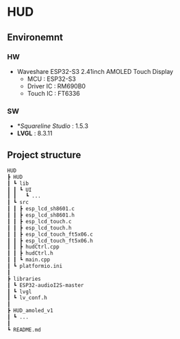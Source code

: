 # HUD

</div>

## Environemnt
### HW
- Waveshare ESP32-S3 2.41inch AMOLED Touch Display
  - MCU : ESP32-S3
  - Driver IC : RM690B0
  - Touch IC : FT6336

### SW
- **Squareline Studio* : 1.5.3
- **LVGL** : 8.3.11 

</div>

## Project structure

```markdown
HUD
┣ HUD
┃ ┗ lib
┃ ┃ ┗ UI
┃ ┃   ┗ ...
┃ ┗ src
┃ ┃ ┣ esp_lcd_sh8601.c
┃ ┃ ┣ esp_lcd_sh8601.h
┃ ┃ ┣ esp_lcd_touch.c
┃ ┃ ┣ esp_lcd_touch.h
┃ ┃ ┣ esp_lcd_touch_ft5x06.c
┃ ┃ ┣ esp_lcd_touch_ft5x06.h
┃ ┃ ┣ hudCtrl.cpp
┃ ┃ ┣ hudCtrl.h
┃ ┃ ┗ main.cpp
┃ ┗ platformio.ini
┃
┣ libraries
┃ ┗ ESP32-audioI2S-master
┃ ┗ lvgl
┃ ┗ lv_conf.h
┃
┣ HUD_amoled_v1
┃ ┗ ...
┃
┗ README.md
```
